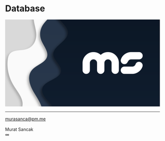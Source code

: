 # Database
<img alt="Murat Sancak" src="https://github.com/murasanca/Database/blob/main/MS/msW7680x4320.png">
<hr>
<a href="mailto:murasanca@pm.me" target="_blank">murasanca@pm.me</a>
<br><br>
Murat Sancak
<br>
∞
